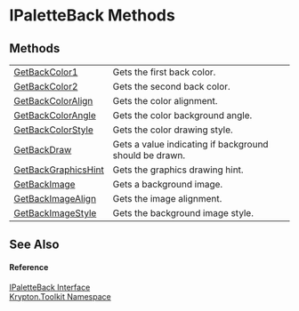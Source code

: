 # IPaletteBack Methods




## Methods
<table>
<tr>
<td><a href="1bd822f3-bcc2-36d1-c19b-c16c0b930db4.md">GetBackColor1</a></td>
<td>Gets the first back color.</td></tr>
<tr>
<td><a href="d34f04ce-b77a-66f0-5772-64b95393af3f.md">GetBackColor2</a></td>
<td>Gets the second back color.</td></tr>
<tr>
<td><a href="d8bbd140-34de-c45a-ce9b-cca708b80570.md">GetBackColorAlign</a></td>
<td>Gets the color alignment.</td></tr>
<tr>
<td><a href="908b392e-2b22-1e6d-a259-a6698443fb13.md">GetBackColorAngle</a></td>
<td>Gets the color background angle.</td></tr>
<tr>
<td><a href="14b2040f-1969-2673-c252-6d076e2c46e4.md">GetBackColorStyle</a></td>
<td>Gets the color drawing style.</td></tr>
<tr>
<td><a href="2c201c35-223c-d8ed-9991-4d51aa59b3ef.md">GetBackDraw</a></td>
<td>Gets a value indicating if background should be drawn.</td></tr>
<tr>
<td><a href="e15ad4ed-5498-c615-80b0-06cffc0cd7ce.md">GetBackGraphicsHint</a></td>
<td>Gets the graphics drawing hint.</td></tr>
<tr>
<td><a href="e084eac8-1b3f-8b07-46eb-5c83ac20f074.md">GetBackImage</a></td>
<td>Gets a background image.</td></tr>
<tr>
<td><a href="a29e72b7-5263-92dc-03e4-2908228a2d3e.md">GetBackImageAlign</a></td>
<td>Gets the image alignment.</td></tr>
<tr>
<td><a href="a7593d96-7215-651d-9255-8a87aa8a47ae.md">GetBackImageStyle</a></td>
<td>Gets the background image style.</td></tr>
</table>

## See Also


#### Reference
<a href="36bc0bae-d9ca-1219-47ea-a9f0b3123d00.md">IPaletteBack Interface</a>  
<a href="79d2eac2-21f4-54ff-7552-b20c33c30600.md">Krypton.Toolkit Namespace</a>  
